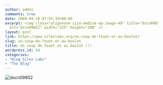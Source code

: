 ```yaml
---
author: admin
comments: true
date: 2009-04-30 07:55:39+00:00
excerpt: <img class="alignnone size-medium wp-image-49" title="dscn09852" src="http://www.silex-labs.com/the-blog/wp-content/uploads/2009/04/dscn09852-225x300.jpg"
  alt="dscn09852" width="225" height="300" />
layout: post
link: https://www.silexlabs.org/un-coup-de-fouet-et-au-boulot/
slug: un-coup-de-fouet-et-au-boulot
title: Un coup de fouet et au boulot !!!
wordpress_id: 44
categories:
- "Blog Silex Labs"
- "The Blog"
---
```


![dscn09852](http://www.silex-labs.com/the-blog/wp-content/uploads/2009/04/dscn09852-225x300.jpg)
